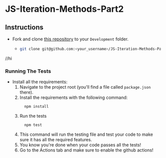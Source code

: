 # JS-Iteration-Methods-Part2

## Instructions

- Fork and clone [this repository](https://github.com/JoinCODED/JS-Iteration-Methods-Part2) to your `Development` folder.
  - ```bash
    git clone git@github.com:<your_username>/JS-Iteration-Methods-Part2.git
    ```
//hi
### Running The Tests

- Install all the requirements:
  1.  Navigate to the project root (you'll find a file called `package.json` there).
  2.  Install the requirements with the following command:
      ```bash
        npm install
      ```
  3.  Run the tests
      ```bash
        npm test
      ```
  4.  This command will run the testing file and test your code to make sure it has all the required features.
  5.  You know you're done when your code passes all the tests!
  6.  Go to the Actions tab and make sure to enable the github actions!
